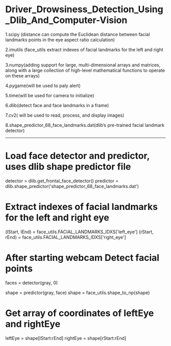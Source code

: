 # Driver_Drowsiness_Detection_Using_Dlib_And_Computer-Vision


1.scipy (distance can compute the Euclidean distance between facial landmarks points in the eye aspect ratio calculation)

2.imutils (face_utils extract indexes of facial landmarks for the left and right eye)

3.numpy(adding support for large, multi-dimensional arrays and matrices, along with a 
large collection of high-level mathematical functions to operate on these arrays)

4.pygame(will be used to paly alert)

5.time(will be used for camera to initialize)

6.dlib(detect face and face landmarks in a frame)

7.cv2( will be used to read, process, and display images)

8.shape_predictor_68_face_landmarks.dat(dlib’s pre-trained facial landmark
detector)

----------------------------------------------------------------------------------------------------------------------------------------------------------------------


# Load face detector and predictor, uses dlib shape predictor file
detector = dlib.get_frontal_face_detector()
predictor = dlib.shape_predictor('shape_predictor_68_face_landmarks.dat')

# Extract indexes of facial landmarks for the left and right eye
(lStart, lEnd) = face_utils.FACIAL_LANDMARKS_IDXS['left_eye']
(rStart, rEnd) = face_utils.FACIAL_LANDMARKS_IDXS['right_eye']

# After starting webcam Detect facial points 
   faces = detector(gray, 0)

   shape = predictor(gray, face)
   shape = face_utils.shape_to_np(shape)
# Get array of coordinates of leftEye and rightEye
   leftEye = shape[lStart:rEnd]
   rightEye = shape[rStart:rEnd]
